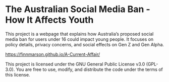 # The Australian Social Media Ban - How It Affects Youth

This project is a webpage that explains how Australia’s proposed social media ban for users under 16 could impact young people. It focuses on policy details, privacy concerns, and social effects on Gen Z and Gen Alpha.

https://finnmarson.github.io/A-Current-Affair/

This project is licensed under the GNU General Public License v3.0 (GPL-3.0). You are free to use, modify, and distribute the code under the terms of this license.
